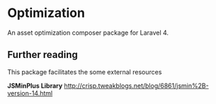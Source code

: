 Optimization
============

An asset optimization composer package for Laravel 4.

## Further reading
This package facilitates the some external resources

**JSMinPlus Library** http://crisp.tweakblogs.net/blog/6861/jsmin%2B-version-14.html

